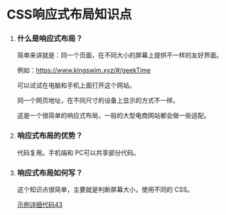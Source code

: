 # CSS响应式布局知识点

1. ### 什么是响应式布局？

   简单来讲就是：同一个页面，在不同大小的屏幕上提供不一样的友好界面。

   例如：https://www.kingswim.xyz/#/geekTime

   可以试试在电脑和手机上面打开这个网站。

   同一个网页地址，在不同尺寸的设备上显示的方式不一样。

   这是一个很简单的响应式布局，一般的大型电商网站都会做一些适配。

2. ### 响应式布局的优势？

   代码复用。手机端和 PC可以共享部分代码。

3. ### 响应式布局如何写？

   这个知识点很简单，主要就是判断屏幕大小，使用不同的 CSS。

   [示例详细代码43](代码相关/demo43-responsive-layout.html)
